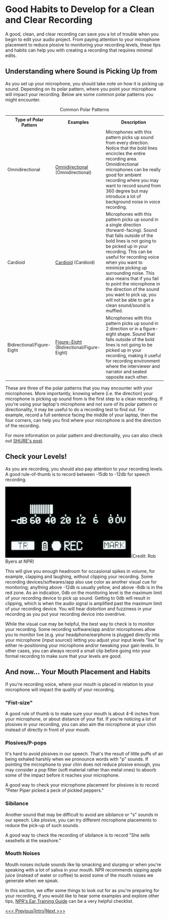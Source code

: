 # Good Habits to Develop for a Clean and Clear Recording
A good, clean, and clear recording can save you a lot of trouble when you begin to edit your audio project. From paying attention to your microphone placement to reduce plosive to monitoring your recording levels, these tips and habits can help you with creating a recording that requires minimal edits.    

## Understanding where Sound is Picking Up from  
As you set up your microphone, you should take note on how it is picking up sound. Depending on its polar pattern, where you point your microphone will impact your recording. Below are some common polar patterns you might encounter.    

<table>
    <caption>Common Polar Patterns</caption>
    <tr>
        <th>Type of Polar Pattern</th>
        <th>Examples</th>
        <th>Description</th>
    </tr>
    <tr>
        <td>Omnidirectional</td>
        <td><a href="Images/600px-Polar_pattern_omnidirectional.png">Omnidirectional</a> (Omnidirectional)</td>
        <td>Microphones with this pattern picks up sound from every direction. Notice that the bold lines encircles the entire recording area. Omnidirectional microphones can be really good for ambient recording where you may want to record sound from 360 degree but may introduce a lot of background noise in voice recording.</td>
    </tr>
    <tr>
        <td>Cardioid</td>
        <td><a href="Images/Polar_pattern_cardioid.png">Cardioid</a> (Cardioid)</td>
        <td>Microphones with this pattern picks up sound in a single direction (forward-facing). Sound that falls outside of the bold lines is not going to be picked up in your recording. This can be useful for recording voice when you want to minimize picking up surrounding noise. This also means that if you fail to point the microphone in the direction of the sound you want to pick up, you will not be able to get a clean sound/sound is muffled.</td>
    </tr>
    <tr>
        <td>Bidirectional/Figure-Eight</td>
        <td><a href="Images/600px-Polar_pattern_figure_eight.png">Figure-Eight</a> (Bidirectional/Figure-Eight)</td>
        <td>Microphones with this pattern picks up sound in 2 direction or in a figure-eight shape. Sound that falls outside of the bold lines is not going to be picked up in your recording, making it useful for recording environment where the interviewer and narrator and seated opposite each other.</td>
    </tr>
</table>

These are three of the polar patterns that you may encounter with your microphones. More importantly, knowing where (i.e. the direction) your microphone is picking up sound from is the first step to a clean recording. If you're using your laptop's microphone and not sure of its polar pattern or directionality, it may be useful to do a recording test to find out. For example, record a full sentence facing the middle of your laptop, then the four corners, can help you find where your microphone is and the direction of the recording.    

For more information on polar pattern and directionality, you can also check out [SHURE's post](https://www.shure.eu/musicians/discover/educational/polar-patterns).    

## Check your Levels!
As you are recording, you should also pay attention to your recording levels. A good rule-of-thumb is to record between -15db to -12db for speech recording.     

![Gif of recording levels](Images/Target-neg-12-smaller.gif)(Credit: Rob Byers at NPR) 

This will give you enough headroom for occasional spikes in volume, for example, clapping and laughing, without clipping your recording. Some recording devices/softwares/app also use color as another visual cue for monitoring; anything above -12db is usually yellow, and above -6db is in the red zone. As an indication, 0db on the monitoring level is the maximum limit of your recording device to pick up sound. Getting to 0db will result in clipping, which is when the audio signal is amplified past the maximum limit of your recording device. You will hear distortion and fuzziness in your recording as you put your recording device into overdrive.  

While the visual cue may be helpful, the best way to check is to monitor your recording. Some recording software/app and/or microphones allow you to monitor live (e.g. your headphone/earphone is plugged directly into your microphone (input source)) letting you adjust your input levels "live" by either re-positioning your microphone and/or tweaking your gain levels. In other cases, you can always record a small clip before going into your formal recording to make sure that your levels are good.  

## And now... Your Mouth Placement and Habits
If you're recording voice, where your mouth is placed in relation to your microphone will impact the quality of your recording. 

### "Fist-size" 
A good rule of thumb is to make sure your mouth is about 4-6 inches from your microphone, or about distance of your fist. If you're noticing a lot of plosives in your recording, you can also aim the microphone at your chin instead of directly in front of your mouth. 

### Plosives/P-pops
It's hard to avoid plosives in our speech. That's the result of little puffs of air being exhaled harshly when we pronounce words with "p" sounds. If pointing the microphone to your chin does not reduce plosive enough, you may consider a pop filter (soft material rather than metal ones) to absorb some of the impact before it reaches your microphone. 

A good way to check your microphone placement for plosives is to record "Peter Piper picked a peck of pickled peppers."

### Sibilance
Another sound that may be difficult to avoid are sibilance or "s" sounds in our speech. Like plosive, you can try different microphone placements to reduce the pick-up of such sounds. 

A good way to check the recording of sibilance is to record "She sells seashells at the seashore."

### Mouth Noises
Mouth noises include sounds like lip smacking and slurping or when you're speaking with a lot of saliva in your mouth. NPR recommends sipping apple juice (instead of water or coffee) to avoid some of the mouth noises we generate when we speak.   

In this section, we offer some things to look out for as you're preparing for your recording, if you would like to hear some examples and explore other tips, [NPR's Ear Training Guide](https://training.npr.org/2017/01/31/the-ear-training-guide-for-audio-producers/) can be a very helpful checklist.

[<<< Previous](Sections/Equipment.md)|[Intro](Intro.md)|[Next >>>](Sections/Home-Studio.md)